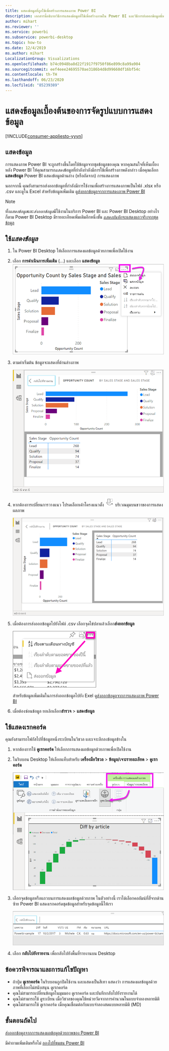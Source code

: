 ```yaml
---
title: แสดงข้อมูลที่ถูกใช้เพื่อสร้างการแสดงภาพ Power BI
description: เอกสารนี้อธิบายวิธีการแสดงข้อมูลที่ใช้เพื่อสร้างภาพใน Power BI และวิธีการส่งออกข้อมูลนั้นไปยังไฟล์ .csv
author: mihart
ms.reviewer: ''
ms.service: powerbi
ms.subservice: powerbi-desktop
ms.topic: how-to
ms.date: 12/4/2019
ms.author: mihart
LocalizationGroup: Visualizations
ms.openlocfilehash: b74c0948ba8d22f1917f9750f86e899c8a99a904
ms.sourcegitcommit: eef4eee24695570ae3186b4d8d99660df16bf54c
ms.contentlocale: th-TH
ms.lasthandoff: 06/23/2020
ms.locfileid: "85239389"
---
```

# <a name="display-a-visualizations-underlying-data"></a>แสดงข้อมูลเบื้องต้นของการจัดรูปแบบการแสดงข้อมูล

[!INCLUDE[consumer-appliesto-yyyn](../includes/consumer-appliesto-nyyn.md)]    

## <a name="show-data"></a>แสดงข้อมูล
การแสดงภาพ Power BI จะถูกสร้างขึ้นโดยใช้ข้อมูลจากชุดข้อมูลของคุณ หากคุณสนใจที่เห็นเบื้องหลัง Power BI ให้คุณสามารถ*แสดง*ข้อมูลที่กำลังกำลังมีการใช้เพื่อสร้างภาพดังกล่าว เมื่อคุณเลือก**แสดงข้อมูล** Power BI แสดงข้อมูลด้านล่าง (หรือถัดจาก) การแสดงภาพ

นอกจากนี้ คุณยังสามารถส่งออกข้อมูลที่กำลังมีการใช้งานเพื่อสร้างการแสดงภาพเป็นไฟล์ .xlsx หรือ .csv และดูใน Excel สำหรับข้อมูลเพิ่มเติม ดู[ส่งออกข้อมูลจากการแสดงภาพ Power BI](power-bi-visualization-export-data.md)

> [!NOTE]
> ทั้ง*แสดงข้อมูล*และ*ส่งออกข้อมูล*มีใช้งานในบริการ Power BI และ Power BI Desktop อย่างไรก็ตาม Power BI Desktop มีรายละเอียดเพิ่มเติมอีกหนึ่งขั้น [*แสดงบันทึก*จะแสดงแถวจริงจากชุดข้อมูล](../create-reports/desktop-see-data-see-records.md)
> 
> 

## <a name="using-show-data"></a>ใช้*แสดงข้อมูล* 
1. ใน Power BI Desktop ให้เลือกการแสดงผลข้อมูลด้วยภาพเพื่อเปิดใช้งาน

2. เลือก **การดำเนินการเพิ่มเติม** (...) และเลือก **แสดงข้อมูล** 
    ![ตัวเลือกการแสดงสำหรับแสดงข้อมูล](media/service-reports-show-data/power-bi-more-action.png)


3. ตามค่าเริ่มต้น ข้อมูลจะแสดงที่ด้านล่างภาพ
   
   ![ข้อมูลและภาพแสดงในแนวตั้ง](media/service-reports-show-data/power-bi-show-data-below.png)

4. หากต้องการเปลี่ยนการวางแนว โปรดเลือกเค้าโครงแนวตั้ง ![ภาพหน้าจอขนาดเล็กของไอคอนที่ใช้ในการเปลี่ยนเป็นเค้าโครงแนวตั้ง](media/service-reports-show-data/power-bi-vertical-icon-new.png) บริเวณมุมบนขวาของการแสดงผลภาพ
   
   ![ภาพและข้อมูลแสดงในแนวนอน](media/service-reports-show-data/power-bi-show-data-side.png)
5. เมื่อต้องการส่งออกข้อมูลไปยังไฟล์ .csv เลือกจุดไข่ปลาแล้วเลือก**ส่งออกข้อมูล**
   
    ![เลือกส่งออกข้อมูล](media/service-reports-show-data/power-bi-export-data-new.png)
   
    สำหรับข้อมูลเพิ่มเติมในการส่งออกข้อมูลไปยัง Exel ดู[ส่งออกข้อมูลจากการแสดงภาพ Power BI](power-bi-visualization-export-data.md)
6. เมื่อต้องซ่อนข้อมูล ยกเลิกเลือก**สำรวจ** > **แสดงข้อมูล**

## <a name="using-show-records"></a>ใช้แสดงเรกคอร์ด
คุณยังสามารถโฟกัสไปที่ข้อมูลหนึ่งระเบียนในวิชวล และเจาะลึกลงข้อมูลข้างใน 

1. หากต้องการใช้ **ดูเรกคอร์ด** ให้เลือกการแสดงผลข้อมูลด้วยภาพเพื่อเปิดใช้งาน 

2. ในริบบอน Desktop ให้เลือกแท็บสำหรับ **เครื่องมือวิชวล** > **ข้อมูล/เจาะรายละเอียด** > **ดูเรกคอร์ด** 

    ![ภาพหน้าจอที่มีการเลือกดูเรกคอร์ด](media/service-reports-show-data/power-bi-see-record.png)

3. เลือกจุดข้อมูลหรือแถวบนการแสดงผลข้อมูลด้วยภาพ ในตัวอย่างนี้ เราได้เลือกคอลัมน์ที่สี่จากด้านซ้าย Power BI แสดงเรกคอร์ดชุดข้อมูลสำหรับจุดข้อมูลนี้ให้เรา

    ![ภาพหน้าจอของเรกคอร์ดเดี่ยวจากชุดข้อมูล](media/service-reports-show-data/power-bi-row.png)

4. เลือก **กลับไปยังรายงาน** เพื่อกลับไปยังพื้นที่รายงานบน Desktop 

## <a name="considerations-and-troubleshooting"></a>ข้อควรพิจารณาและการแก้ไขปัญหา

- ถ้าปุ่ม **ดูเรกคอร์ด** ในริบบอนถูกปิดใช้งาน และแสดงเป็นสีเทา แสดงว่า การแสดงผลข้อมูลด้วยภาพที่เลือกไม่สนับสนุน ดูเรกคอร์ด
- คุณไม่สามารถเปลี่ยนข้อมูลในมุมมอง ดูเรกคอร์ด และบันทึกกลับไปยังรายงานได้
- คุณไม่สามารถใช้ ดูระเบียน เมื่อวิชวลของคุณใช้หน่วยวัดจากการคำนวณในแบบจำลองหลายมิติ
- คุณไม่สามารถใช้ ดูเรกคอร์ด เมื่อคุณเชื่อมต่อกับแบบจำลองสดแบบหลายมิติ (MD)  

## <a name="next-steps"></a>ขั้นตอนถัดไป
[ส่งออกข้อมูลจากการแสดงผลข้อมูลด้วยภาพของ Power BI](power-bi-visualization-export-data.md)    

มีคำถามเพิ่มเติมหรือไม่ [ลองไปที่ชุมชน Power BI](https://community.powerbi.com/)


